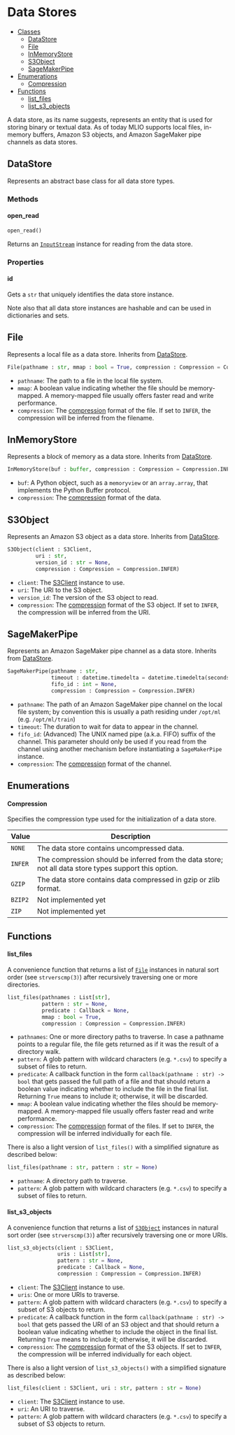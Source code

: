 # Data Stores
* [Classes](#DataStore)
    * [DataStore](#DataStore)
    * [File](#File)
    * [InMemoryStore](#InMemoryStore)
    * [S3Object](#S3Object)
    * [SageMakerPipe](#SageMakerPipe)
* [Enumerations](#Enumerations)
    * [Compression](#Compression)
* [Functions](#Functions)
    * [list_files](#list_files)
    * [list_s3_objects](#list_s3_objects)

A data store, as its name suggests, represents an entity that is used for storing binary or textual data. As of today MLIO supports local files, in-memory buffers, Amazon S3 objects, and Amazon SageMaker pipe channels as data stores. 

## DataStore
Represents an abstract base class for all data store types.

### Methods
#### open_read
```python
open_read()
```

Returns an [`InputStream`](stream.md#InputStream) instance for reading from the data store.

### Properties
#### id
Gets a `str` that uniquely identifies the data store instance.

Note also that all data store instances are hashable and can be used in dictionaries and sets.

## File
Represents a local file as a data store. Inherits from [DataStore](#DataStore).

```python
File(pathname : str, mmap : bool = True, compression : Compression = Compression.INFER)
```

- `pathname`: The path to a file in the local file system.
- `mmap`: A boolean value indicating whether the file should be memory-mapped. A memory-mapped file usually offers faster read and write performance.
- `compression`: The [compression](#Compression) format of the file. If set to `INFER`, the compression will be inferred from the filename.

## InMemoryStore
Represents a block of memory as a data store. Inherits from [DataStore](#DataStore).

```python
InMemoryStore(buf : buffer, compression : Compression = Compression.INFER)
```

- `buf`: A Python object, such as a `memoryview` or an `array.array`, that implements the Python Buffer protocol.
- `compression`: The [compression](#Compression) format of the data.

## S3Object
Represents an Amazon S3 object as a data store. Inherits from [DataStore](#DataStore).

```python
S3Object(client : S3Client,
         uri : str,
         version_id : str = None,
         compression : Compression = Compression.INFER)
```

- `client`: The [S3Client](misc.md#S3Client) instance to use.
- `uri`: The URI to the S3 object.
- `version_id`: The version of the S3 object to read.
- `compression`: The [compression](#Compression) format of the S3 object. If set to `INFER`, the compression will be inferred from the URI.

## SageMakerPipe
Represents an Amazon SageMaker pipe channel as a data store. Inherits from [DataStore](#DataStore).

```python
SageMakerPipe(pathname : str,
              timeout : datetime.timedelta = datetime.timedelta(seconds=60),
              fifo_id : int = None,
              compression : Compression = Compression.INFER)
```

- `pathname`: The path of an Amazon SageMaker pipe channel on the local file system; by convention this is usually a path residing under `/opt/ml` (e.g. `/opt/ml/train`)
- `timeout`: The duration to wait for data to appear in the channel.
- `fifo_id`: (Advanced) The UNIX named pipe (a.k.a. FIFO) suffix of the channel. This parameter should only be used if you read from the channel using another mechanism before instantiating a `SageMakerPipe` instance.
- `compression`: The [compression](#Compression) format of the channel.

## Enumerations
#### Compression
Specifies the compression type used for the initialization of a data store.

| Value   | Description                                                                                           |
|---------|-------------------------------------------------------------------------------------------------------|
| `NONE`  | The data store contains uncompressed data.                                                            |
| `INFER` | The compression should be inferred from the data store; not all data store types support this option. |
| `GZIP`  | The data store contains data compressed in gzip or zlib format.                                       |
| `BZIP2` | Not implemented yet                                                                                   |
| `ZIP`   | Not implemented yet                                                                                   |

## Functions
#### list_files
A convenience function that returns a list of [`File`](#File) instances in natural sort order (see `strverscmp(3)`) after recursively traversing one or more directories.

```python
list_files(pathnames : List[str], 
           pattern : str = None,
           predicate : Callback = None,
           mmap : bool = True,
           compression : Compression = Compression.INFER)
```

- `pathnames`: One or more directory paths to traverse. In case a pathname points to a regular file, the file gets returned as if it was the result of a directory walk.
- `pattern`: A glob pattern with wildcard characters (e.g. `*.csv`) to specify a subset of files to return.
- `predicate`: A callback function in the form `callback(pathname : str) -> bool` that gets passed the full path of a file and that should return a boolean value indicating whether to include the file in the final list. Returning `True` means to include it; otherwise, it will be discarded.
- `mmap`: A boolean value indicating whether the files should be memory-mapped. A memory-mapped file usually offers faster read and write performance.
- `compression`: The [compression](#Compression) format of the files. If set to `INFER`, the compression will be inferred individually for each file.

There is also a light version of `list_files()` with a simplified signature as described below:

```python
list_files(pathname : str, pattern : str = None)
```
 
- `pathname`: A directory path to traverse.
- `pattern`: A glob pattern with wildcard characters (e.g. `*.csv`) to specify a subset of files to return.

#### list_s3_objects
A convenience function that returns a list of [`S3Object`](#S3Objects) instances in natural sort order (see `strverscmp(3)`) after recursively traversing one or more URIs.

```python
list_s3_objects(client : S3Client,
                uris : List[str], 
                pattern : str = None,
                predicate : Callback = None,
                compression : Compression = Compression.INFER)
```

- `client`: The [S3Client](misc.md#S3Client) instance to use.
- `uris`: One or more URIs to traverse.
- `pattern`: A glob pattern with wildcard characters (e.g. `*.csv`) to specify a subset of S3 objects to return.
- `predicate`: A callback function in the form `callback(pathname : str) -> bool` that gets passed the URI of an S3 object and that should return a boolean value indicating whether to include the object in the final list. Returning `True` means to include it; otherwise, it will be discarded.
- `compression`: The [compression](#Compression) format of the S3 objects. If set to `INFER`, the compression will be inferred individually for each object.

There is also a light version of `list_s3_objects()` with a simplified signature as described below:

```python
list_files(client : S3Client, uri : str, pattern : str = None)
```
 
- `client`: The [S3Client](misc.md#S3Client) instance to use.
- `uri`: An URI to traverse.
- `pattern`: A glob pattern with wildcard characters (e.g. `*.csv`) to specify a subset of S3 objects to return.
